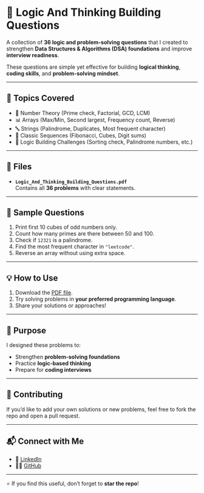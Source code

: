# 🚀 Logic And Thinking Building Questions  

A collection of **36 logic and problem-solving questions** that I created to strengthen **Data Structures & Algorithms (DSA) foundations** and improve **interview readiness**.  

These questions are simple yet effective for building **logical thinking**, **coding skills**, and **problem-solving mindset**.  

---

## 📘 Topics Covered  

- 🔢 Number Theory (Prime check, Factorial, GCD, LCM)  
- 📊 Arrays (Max/Min, Second largest, Frequency count, Reverse)  
- 🔤 Strings (Palindrome, Duplicates, Most frequent character)  
- 🔁 Classic Sequences (Fibonacci, Cubes, Digit sums)  
- 🧩 Logic Building Challenges (Sorting check, Palindrome numbers, etc.)  

---

## 📂 Files  

- **`Logic_And_Thinking_Building_Questions.pdf`**  
  Contains all **36 problems** with clear statements.  

---

## 🎯 Sample Questions  

1. Print first 10 cubes of odd numbers only.  
2. Count how many primes are there between 50 and 100.  
3. Check if `12321` is a palindrome.  
4. Find the most frequent character in `"leetcode"`.  
5. Reverse an array without using extra space.  

---

## 💡 How to Use  

1. Download the [PDF file](./🚀Logic_And_Thinking_Building_Questions.pdf).  
2. Try solving problems in **your preferred programming language**.  
3. Share your solutions or approaches!  

---

## 🌟 Purpose  

I designed these problems to:  
- Strengthen **problem-solving foundations**  
- Practice **logic-based thinking**  
- Prepare for **coding interviews**  

---

## 🤝 Contributing  

If you’d like to add your own solutions or new problems, feel free to fork the repo and open a pull request.  

---

## 📬 Connect with Me  

- 💼 [LinkedIn](https://www.linkedin.com/in/your-profile)  
- 🧑‍💻 [GitHub](https://github.com/your-username)  

---

⭐ If you find this useful, don’t forget to **star the repo**!
